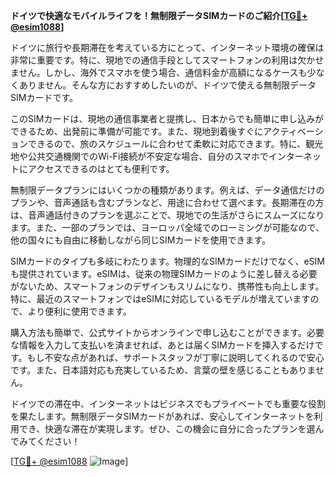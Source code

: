 **ドイツで快適なモバイルライフを！無制限データSIMカードのご紹介[[TG💪+ @esim1088](https://t.me/s/esim1088)]**

ドイツに旅行や長期滞在を考えている方にとって、インターネット環境の確保は非常に重要です。特に、現地での通信手段としてスマートフォンの利用は欠かせません。しかし、海外でスマホを使う場合、通信料金が高額になるケースも少なくありません。そんな方におすすめしたいのが、ドイツで使える無制限データSIMカードです。

このSIMカードは、現地の通信事業者と提携し、日本からでも簡単に申し込みができるため、出発前に準備が可能です。また、現地到着後すぐにアクティベーションできるので、旅のスケジュールに合わせて柔軟に対応できます。特に、観光地や公共交通機関でのWi-Fi接続が不安定な場合、自分のスマホでインターネットにアクセスできるのはとても便利です。

無制限データプランにはいくつかの種類があります。例えば、データ通信だけのプランや、音声通話も含むプランなど、用途に合わせて選べます。長期滞在の方は、音声通話付きのプランを選ぶことで、現地での生活がさらにスムーズになります。また、一部のプランでは、ヨーロッパ全域でのローミングが可能なので、他の国々にも自由に移動しながら同じSIMカードを使用できます。

SIMカードのタイプも多岐にわたります。物理的なSIMカードだけでなく、eSIMも提供されています。eSIMは、従来の物理SIMカードのように差し替える必要がないため、スマートフォンのデザインもスリムになり、携帯性も向上します。特に、最近のスマートフォンではeSIMに対応しているモデルが増えていますので、より便利に使用できます。

購入方法も簡単で、公式サイトからオンラインで申し込むことができます。必要な情報を入力して支払いを済ませれば、あとは届くSIMカードを挿入するだけです。もし不安な点があれば、サポートスタッフが丁寧に説明してくれるので安心です。また、日本語対応も充実しているため、言葉の壁を感じることもありません。

ドイツでの滞在中、インターネットはビジネスでもプライベートでも重要な役割を果たします。無制限データSIMカードがあれば、安心してインターネットを利用でき、快適な滞在が実現します。ぜひ、この機会に自分に合ったプランを選んでみてください！

[[TG💪+ @esim1088](https://t.me/s/esim1088) ![Image](https://i.postimg.cc/Y0z9fWf4/image.png)]